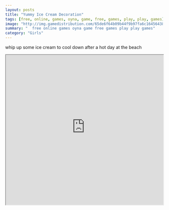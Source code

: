 ```yaml
---
layout: posts
title: "Yummy Ice Cream Decoration"
tags: [free, online, games, oyna, game, free, games, play, play, games]
image: "http://img.gamedistribution.com/65de6f64b09b44f9b97fa6c164564389.jpg"
summary: "  free online games oyna game free games play play games"
category: "Girls"
---
```


whip up some ice cream to cool down after a hot day at the beach

<iframe width="100%" height="480px;" src="http://flash.gamedistribution.com?game=65de6f64b09b44f9b97fa6c164564389"></iframe>